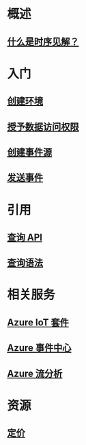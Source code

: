 # 概述
## [什么是时序见解？](time-series-insights-overview.md)

# 入门
## [创建环境](time-series-insights-get-started.md)
## [授予数据访问权限](time-series-insights-data-access.md)
## [创建事件源](time-series-insights-add-event-source.md)
## [发送事件](time-series-insights-send-events.md)

# 引用
## [查询 API](/rest/api/time-series-insights/time-series-insights-reference-queryapi)
## [查询语法](/rest/api/time-series-insights/time-series-insights-reference-query-syntax)

# 相关服务
## [Azure IoT 套件](/azure/iot-suite/)
## [Azure 事件中心](/azure/event-hubs/)
## [Azure 流分析](/azure/stream-analytics/)

# 资源
## [定价](https://azure.microsoft.com/pricing/details/time-series-insights/)
